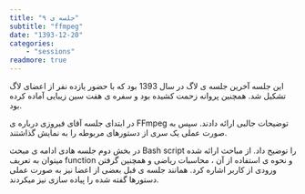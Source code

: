 ```yaml
---
title: "جلسه ی ۹"
subtitle: "ffmpeg"
date: "1393-12-20"
categories:
    - "sessions"
readmore: true
---
```

این جلسه آخرین جلسه ی لاگ در سال 1393 بود که با حضور یازده نفر از اعضای لاگ تشکیل شد. همچنین پروانه زحمت کشیده بود و سفره ی هفت سین زیبایی آماده کرده بود.

در ابتدای جلسه آقای فیروزی درباره ی FFmpeg توضیحات جالبی ارائه دادند. سپس به صورت عملی یک سری از دستورهای مربوطه را به نمایش گذاشتند. <!--فایل ارائه ی آقای فیروزی را میتوانید از [اینجا](https://shirazlug.ir/wp-content/uploads/2015/03/FFmpeg.odp) دانلود کنید.-->

در بخش دوم جلسه هادی ادامه ی مبحث Bash script را توضیح داد. از مباحث ارائه شده میتوان به تعریف function و نحوه ی استفاده از آن ، محاسبات ریاضی و همچنین گرفتن ورودی از کاربر اشاره کرد. همانند جلسه ی قبل بعضی از اعضا نیز به صورت عملی دستورها گفته شده را پیاده سازی نیز میکردند.

<!-- FIXME Missing pictures
[![](/img/6e43d694-fdbb-11e6-86dd-a088b4d860141488289213.2030447.jpg)](/img/6e43d694-fdbb-11e6-86dd-a088b4d860141488289213.2030447.jpg)

     آخرین جلسه ی شیرازلاگ در سال 93

[![](/img/6e43d900-fdbb-11e6-86dd-a088b4d860141488289213.2030914.jpg)](/img/6e43d900-fdbb-11e6-86dd-a088b4d860141488289213.2030914.jpg)

     سفره هفت سین

[![](/img/6e43da86-fdbb-11e6-86dd-a088b4d860141488289213.203128.jpg)](/img/6e43da86-fdbb-11e6-86dd-a088b4d860141488289213.203128.jpg)

     لوگوی شیرازلاگ


[![](/img/6e43dbe4-fdbb-11e6-86dd-a088b4d860141488289213.2031624.jpg)](/img/6e43dbe4-fdbb-11e6-86dd-a088b4d860141488289213.2031624.jpg)

[![](/img/6e43dd42-fdbb-11e6-86dd-a088b4d860141488289213.2031968.jpg)](/img/6e43dd42-fdbb-11e6-86dd-a088b4d860141488289213.2031968.jpg)
-->
